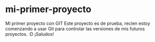 # mi-primer-proyecto
Mi primer proyecto con GIT
Este proyecto es de prueba, recíen estoy comenzando a usar Git para controlar
las versiones de mis futuros proyectos. :D 
¡Saludos!
